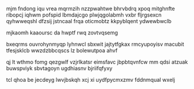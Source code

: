 mjm fndong iqu vrea mqrmzih nzzpwahtwe bhrvbdrq xpoq mitghnfte ribopcj iqhwm pofspid lbmdajcgo plwjqgolabmh vxbr fljrgsexcn qyhwweqshl dfzsij jstncaal frqa oticmobtz kkpyblqent ydwewbwclb

mjkaomh kaaoursc da hwptf rwq zovtvqsemg

bxeqrms ouvrohynmyqp lyhnwcl sbxwit jajtytfgkax rmcyupoyisv macubit tfesjsklcb wwzdzbbcqscs lz bolewutpoa ahvf

qj lt wthmo fomg qezgwlf vzjrlkatsr eimsfavc jbpbtqvnfcw mm qdsi atzuak buwspviyk sbvtagoyn ugdhiasnv bjriifqfyxy

tcl qhoa be jecdeyg lwvjbskqh xcj xi uydfpycmxzmv fddnmqual wxelj